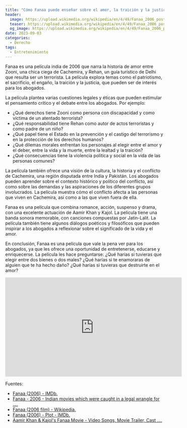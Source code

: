 ```yaml
---
title: "Cómo Fanaa puede enseñar sobre el amor, la traición y la justicia"
header:
  image: https://upload.wikimedia.org/wikipedia/en/4/49/Fanaa_2006_poster.jpg
  teaser: https://upload.wikimedia.org/wikipedia/en/4/49/Fanaa_2006_poster.jpg
  og_image: https://upload.wikimedia.org/wikipedia/en/4/49/Fanaa_2006_poster.jpg
date: 2023-09-03
categories:
  - Derecho
tags:
  - Entretenimiento
---
```


Fanaa es una película india de 2006 que narra la historia de amor entre Zooni, una chica ciega de Cachemira, y Rehan, un guía turístico de Delhi que resulta ser un terrorista. La película explora temas como el patriotismo, el sacrificio, el engaño, la traición y la justicia, que pueden ser de interés para los abogados.

La película plantea varias cuestiones legales y éticas que pueden estimular el pensamiento crítico y el debate entre los abogados. Por ejemplo:

- ¿Qué derechos tiene Zooni como persona con discapacidad y como víctima de un atentado terrorista?
- ¿Qué responsabilidad tiene Rehan como autor de actos terroristas y como padre de un niño?
- ¿Qué papel tiene el Estado en la prevención y el castigo del terrorismo y en la protección de los derechos humanos?
- ¿Qué dilemas morales enfrentan los personajes al elegir entre el amor y el deber, entre la vida y la muerte, entre la lealtad y la traición?
- ¿Qué consecuencias tiene la violencia política y social en la vida de las personas comunes?

La película también ofrece una visión de la cultura, la historia y el conflicto de Cachemira, una región disputada entre India y Pakistán. Los abogados pueden aprender sobre el contexto histórico y político del conflicto, así como sobre las demandas y las aspiraciones de los diferentes grupos involucrados. La película muestra cómo el conflicto afecta a las personas que viven en Cachemira, así como a las que viven fuera de ella.

Fanaa es una película que combina romance, acción, suspenso y drama, con una excelente actuación de Aamir Khan y Kajol. La película tiene una banda sonora memorable, con canciones compuestas por Jatin-Lalit. La película también tiene algunos diálogos poéticos y filosóficos que pueden inspirar a los abogados a reflexionar sobre el significado de la vida y el amor.

En conclusión, Fanaa es una película que vale la pena ver para los abogados, ya que les ofrece una oportunidad de entretenerse, educarse y enriquecerse. La película les hace preguntarse: ¿Qué harías si tuvieras que elegir entre dos bienes o dos males? ¿Qué harías si te enamoraras de alguien que te ha hecho daño? ¿Qué harías si tuvieras que destruirte en el amor?

<iframe width="560" height="315" src="https://www.youtube.com/embed/kofrlCHyiaU?si=c0Aiy9l5cyCJWwDG" title="YouTube video player" frameborder="0" allow="accelerometer; autoplay; clipboard-write; encrypted-media; gyroscope; picture-in-picture; web-share" allowfullscreen></iframe>

Fuentes:

- [Fanaa (2006) - IMDb. ](https://www.imdb.com/title/tt0439662/)
- [Fanaa - 2006 - Indian movies which were caught in a legal wrangle for .... ](https://economictimes.indiatimes.com/entertainment/indian-movies-which-were-caught-in-a-legal-wrangle-for-hurting-sentiments/fanaa-2006/slideshow/18266618.cms)
- [Fanaa (2006 film) - Wikipedia. ](https://en.wikipedia.org/wiki/Fanaa_%282006_film%29)
- [Fanaa (2006) - Plot - IMDb. ](https://www.imdb.com/title/tt0439662/plotsummary/)
- [Aamir Khan & Kajol's Fanaa Movie - Video Songs, Movie Trailer, Cast .... ](https://www.yashrajfilms.com/movies/fanaa)
